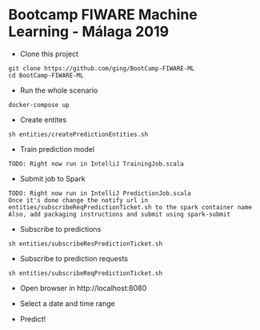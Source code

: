 # Bootcamp FIWARE Machine Learning - Málaga 2019

* Clone this project
```shell
git clone https://github.com/ging/BootCamp-FIWARE-ML
cd BootCamp-FIWARE-ML
```

* Run the whole scenario
```shell
docker-compose up
```

* Create entites
```shell
sh entities/createPredictionEntities.sh
```

* Train prediction model
```
TODO: Right now run in IntelliJ TrainingJob.scala
```

* Submit job to Spark
```shell
TODO: Right now run in IntelliJ PredictionJob.scala
Once it's done change the notify url in entities/subscribeReqPredictionTicket.sh to the spark container name
Also, add packaging instructions and submit using spark-submit
```

* Subscribe to predictions 
```shell
sh entities/subscribeResPredictionTicket.sh
```

* Subscribe to prediction requests
```shell
sh entities/subscribeReqPredictionTicket.sh
```
* Open browser in http://localhost:8080

* Select a date and time range

* Predict!

